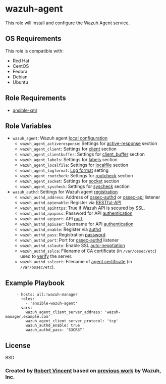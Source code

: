 wazuh-agent
===========

This role will install and configure the Wazuh Agent service.

OS Requirements
----------------

This role is compatible with:

 * Red Hat
 * CentOS
 * Fedora
 * Debian
 * Ubuntu


Role Requirements
-----------------

* [ansible-xml](https://github.com/GSA/ansible-xml)

Role Variables
--------------

* `wazuh_agent`: Wazuh agent [local configuration](https://documentation.wazuh.com/current/user-manual/reference/ossec-conf/index.html)
  * `wazuh_agent_activeresponse`: Settings for [active-response](https://documentation.wazuh.com/current/user-manual/reference/ossec-conf/active-response.html) section
  * `wazuh_agent_client`: Settings for [client](https://documentation.wazuh.com/current/user-manual/reference/ossec-conf/client.html) section
  * `wazuh_agent_clientbuffer`: Settings for [client_buffer](https://documentation.wazuh.com/current/user-manual/reference/ossec-conf/client_buffer.html) section
  * `wazuh_agent_labels`: Settings for [labels](https://documentation.wazuh.com/current/user-manual/reference/ossec-conf/labels.html) section
  * `wazuh_agent_localfile`: Settings for [localfile](https://documentation.wazuh.com/current/user-manual/reference/ossec-conf/localfile.html) section
  * `wazuh_agent_logformat`: [Log format](https://documentation.wazuh.com/current/user-manual/reference/ossec-conf/logging.html#log-format) setting
  * `wazuh_agent_rootcheck`: Settings for [rootcheck](https://documentation.wazuh.com/current/user-manual/reference/ossec-conf/rootcheck.html) section
  * `wazuh_agent_socket`: Settings for [socket](https://documentation.wazuh.com/current/user-manual/reference/ossec-conf/socket.html) section
  * `wazuh_agent_syscheck`: Settings for [syscheck](https://documentation.wazuh.com/current/user-manual/reference/ossec-conf/syscheck.html) section
* `wazuh_authd`: Settings for Wazuh agent [registration](https://documentation.wazuh.com/current/user-manual/registering/index.html)
  * `wazuh_authd_address`: Address of [ossec-authd](https://documentation.wazuh.com/current/user-manual/reference/daemons/ossec-authd.html#ossec-authd) or [ossec-api](https://documentation.wazuh.com/current/user-manual/api/index.html) listener
  * `wazuh_authd_apienable`: Register via [RESTful-API](https://documentation.wazuh.com/current/user-manual/api/reference.html#agents)
  * `wazuh_authd_apihttps`: True if Wazuh API is secured by SSL.
  * `wazuh_authd_apipass`: Password for API [authentication](https://documentation.wazuh.com/current/user-manual/api/configuration.html#basic-authentication)
  * `wazuh_authd_apiport`: API [port](https://documentation.wazuh.com/current/user-manual/api/configuration.html#configuration-file)
  * `wazuh_authd_apiuser`: Username for API [authentication](https://documentation.wazuh.com/current/user-manual/api/configuration.html#basic-authentication)
  * `wazuh_authd_enable`: Register via [authd](https://documentation.wazuh.com/current/user-manual/registering/use-registration-service.html)
  * `wazuh_authd_pass`: Registration [password](https://documentation.wazuh.com/current/user-manual/registering/use-registration-service.html#use-a-password-to-authorize-agents)
  * `wazuh_authd_port`: Port for [ossec-authd](https://documentation.wazuh.com/current/user-manual/reference/daemons/ossec-authd.html#ossec-authd) listener
  * `wazuh_authd_sslauto`: Enable SSL [auto-negotiation](https://documentation.wazuh.com/current/user-manual/reference/tools/agent-auth.html?highlight=negotiate)
  * `wazuh_authd_sslca`: Filename of CA certificate (in `/var/ossec/etc`) used to [verify](https://documentation.wazuh.com/current/user-manual/reference/tools/agent-auth.html?highlight=verify) the server.
  * `wazuh_authd_sslcert`: Filename of [agent certificate](https://documentation.wazuh.com/current/user-manual/reference/tools/agent-auth.html?highlight=-x) (in `/var/ossec/etc`).

Example Playbook
----------------

```
     - hosts: all:!wazuh-manager
       roles:
         - 'ansible-wazuh-agent'
       vars:
         wazuh_agent_client_server_address: 'wazuh-manager.example.com'
         wazuh_agent_client_server_protocol: 'tcp'
         wazuh_authd_enable: true
         wazuh_authd_pass: 'S3CR3T'
```

License
-------

BSD

### Created by [Robert Vincent](mailto:robert.vincent@gsa.gov) based on [previous work](https://github.com/wazuh/wazuh-ansible) by Wazuh, Inc.
